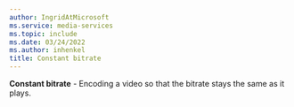 ```yaml
---
author: IngridAtMicrosoft
ms.service: media-services
ms.topic: include
ms.date: 03/24/2022
ms.author: inhenkel
title: Constant bitrate
---
```


**Constant bitrate** - Encoding a video so that the bitrate stays the same as it plays.
